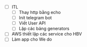 - [ ] ITL
	- [ ] Thay http bằng echo 
	- [ ] Init telegram bot
	- [ ] Viết User API
	- [ ] Lập các bảng generators
- [ ] AWS thiết lập các service cho HBV
- [ ] Làm app cho We do